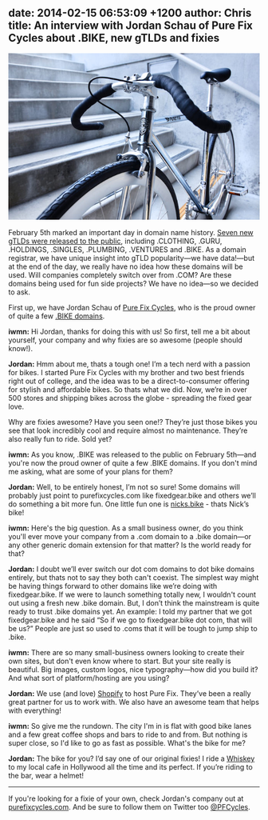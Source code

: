 date: 2014-02-15 06:53:09 +1200
author: Chris
title: An interview with Jordan Schau of Pure Fix Cycles about .BIKE, new gTLDs and fixies
----


<!-- excerpt -->

![purefixcycles.com](/media/2014-02-14-purefix.jpg)

February 5th marked an important day in domain name history. [Seven new gTLDs were released to the public](https://iwantmyname.com/blog/2014/02/the-new-domain-extensions-are-here-with-guru-and-bike-leading-the-way.html), including .CLOTHING, .GURU, .HOLDINGS, .SINGLES, .PLUMBING, .VENTURES and .BIKE. As a domain registrar, we have unique insight into gTLD popularity—we have data!—but at the end of the day, we really have no idea how these domains will be used. Will companies completely switch over from .COM? Are these domains being used for fun side projects? We have no idea—so we decided to ask. 

First up, we have Jordan Schau of [Pure Fix Cycles](http://purefixcycles.com/), who is the proud owner of quite a few [.BIKE domains](https://iwantmyname.com/domains/dot-bike).

<!-- /excerpt -->

**iwmn:** Hi Jordan, thanks for doing this with us! So first, tell me a bit about yourself, your company and why fixies are so awesome (people should know!).

**Jordan:** Hmm about me, thats a tough one! I’m a tech nerd with a passion for bikes.  I started Pure Fix Cycles with my brother and two best friends right out of college, and the idea was to be a direct-to-consumer offering for stylish and affordable bikes. So thats what we did. Now, we’re in over 500 stores and shipping bikes across the globe - spreading the fixed gear love. 

Why are fixies awesome? Have you seen one!? They’re just those bikes you see that look incredibly cool and require almost no maintenance. They’re also really fun to ride. Sold yet?

**iwmn:** As you know, .BIKE was released to the public on February 5th—and you're now the proud owner of quite a few .BIKE domains. If you don't mind me asking, what are some of your plans for them?

**Jordan:** Well, to be entirely honest, I’m not so sure! Some domains will probably just point to purefixcycles.com like fixedgear.bike and others we’ll do something a bit more fun. One little fun one is [nicks.bike](http://nicks.bike) - thats Nick’s bike!

**iwmn:** Here's the big question. As a small business owner, do you think you'll ever move your company from a .com domain to a .bike domain—or any other generic domain extension for that matter? Is the world ready for that?

**Jordan:** I doubt we’ll ever switch our dot com domains to dot bike domains entirely, but thats not to say they both can't coexist. The simplest way might be having things forward to other domains like we’re doing with fixedgear.bike. If we were to launch something totally new, I wouldn't count out using a fresh new .bike domain. But, I don’t think the mainstream is quite ready to trust .bike domains yet. An example: I told my partner that we got fixedgear.bike and he said “So if we go to fixedgear.bike dot com, that will be us?” People are just so used to .coms that it will be tough to jump ship to .bike.

**iwmn:** There are so many small-business owners looking to create their own sites, but don't even know where to start. But your site really is beautiful. Big images, custom logos, nice typography—how did you build it? And what sort of platform/hosting are you using?

**Jordan:** We use (and love) [Shopify](https://iwantmyname.com/features/applications/custom-domain-apps/e-commerce/shopify-hosted-online-store-platform-and-shop-software) to host Pure Fix. They’ve been a really great partner for us to work with. We also have an awesome team that helps with everything! 

**iwmn:** So give me the rundown. The city I'm in is flat with good bike lanes and a few great coffee shops and bars to ride to and from. But nothing is super close, so I'd like to go as fast as possible. What's the bike for me?

**Jordan:** The bike for you? I’d say one of our original fixies! I ride a [Whiskey](http://purefixcycles.com/products/whiskey-grey-blue-fixie) to my local cafe in Hollywood all the time and its perfect. If you’re riding to the bar, wear a helmet!

***

If you're looking for a fixie of your own, check Jordan's company out at [purefixcycles.com](http://purefixcycles.com/). And be sure to follow them on Twitter too [@PFCycles](https://twitter.com/pfcycles).